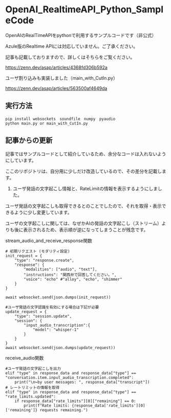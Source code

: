 

# OpenAI_RealtimeAPI_Python_SampleCode
 OpenAIのRealTimeAPIをpythonで利用するサンプルコードです（非公式）

 Azule版のRealtime APIには対応していません。ご了承ください。

 記事も記載しておりますので、詳しくはそちらをご覧ください。

 https://zenn.dev/asap/articles/4368fd306b592a

ユーザ割り込みも実装しました（main_with_CutIn.py）

 https://zenn.dev/asap/articles/563500af4649da

## 実行方法

```
pip install websockets　soundfile　numpy　pyaudio
python main.py or main_with_CutIn.py
```

## 記事からの更新

記事ではサンプルコードとして紹介しているため、余分なコードは入れないようにしています。

ここのリポジトリは、自分用に少しだけ改造しているので、その差分を記載します。

1. ユーザ発話の文字起こし情報と、RateLimitの情報を表示するようにしました。

ユーザ発話の文字起こしも取得できるとのことでしたので、それを取得・表示できるように少し変更しています。

ユーザの文字起こしに関しては、なぜかAIの発話の文字起こし（ストリーム）よりも後に表示されるため、表示順が逆になってしまうことが残念です。

stream_audio_and_receive_response関数
```
# 初期リクエスト (モダリティ設定)
init_request = {
    "type": "response.create",
    "response": {
        "modalities": ["audio", "text"],
        "instructions": "関西弁で回答してください。",
        "voice": "echo" #"alloy", "echo", "shimmer"
    }
}

await websocket.send(json.dumps(init_request))

#ユーザ発話の文字認識を有効にする場合は下記が必要
update_request = {
    "type": "session.update",
    "session": {
        "input_audio_transcription":{
            "model": "whisper-1"
        }
    }
}
await websocket.send(json.dumps(update_request))
```

receive_audio関数
```
#ユーザ発話の文字起こしを出力
elif "type" in response_data and response_data["type"] == "conversation.item.input_audio_transcription.completed":
    print("\n↪︎by user messages: ", response_data["transcript"])
# レートリミットの情報を取得
elif "type" in response_data and response_data["type"] == "rate_limits.updated":
    if response_data["rate_limits"][0]["remaining"] == 0:
        print(f"Rate limits: {response_data['rate_limits'][0]['remaining']} requests remaining.")
```